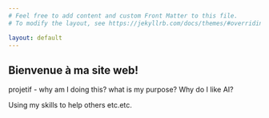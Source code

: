 ```yaml
---
# Feel free to add content and custom Front Matter to this file.
# To modify the layout, see https://jekyllrb.com/docs/themes/#overriding-theme-defaults

layout: default
---
```

## Bienvenue à ma site web!

projetif - why am I doing this? what is my purpose? Why do I like AI?

Using my skills to help others etc.etc.